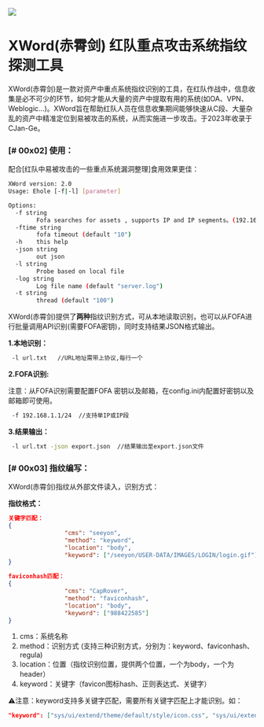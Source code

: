 [![](https://img.shields.io/badge/NACG_CJanGe-XWord-blue)](http://github.com/NACG-Mohr/CJan-Ge)

# XWord(赤霄剑) 红队重点攻击系统指纹探测工具

XWord(赤霄剑)是一款对资产中重点系统指纹识别的工具，在红队作战中，信息收集是必不可少的环节，如何才能从大量的资产中提取有用的系统(如OA、VPN、Weblogic...)。XWord旨在帮助红队人员在信息收集期间能够快速从C段、大量杂乱的资产中精准定位到易被攻击的系统，从而实施进一步攻击。于2023年收录于CJan-Ge。

### [# 00x02] 使用：

配合[红队中易被攻击的一些重点系统漏洞整理]食用效果更佳：

```bash
XWord version: 2.0
Usage: Ehole [-f|-l] [parameter]

Options:
  -f string
        Fofa searches for assets , supports IP and IP segments。(192.168.1.1 | 192.168.1.0/24)
  -ftime string
        fofa timeout (default "10")
  -h    this help
  -json string
        out json
  -l string
        Probe based on local file
  -log string
        Log file name (default "server.log")
  -t string
        thread (default "100")
```

XWord(赤霄剑)提供了**两种**指纹识别方式，可从本地读取识别，也可以从FOFA进行批量调用API识别(需要FOFA密钥)，同时支持结果JSON格式输出。

**1.本地识别：**

```bash
 -l url.txt   //URL地址需带上协议,每行一个
```

**2.FOFA识别:**

注意：从FOFA识别需要配置FOFA 密钥以及邮箱，在config.ini内配置好密钥以及邮箱即可使用。

```bash
 -f 192.168.1.1/24  //支持单IP或IP段
```

**3.结果输出：**

```bash
 -l url.txt -json export.json  //结果输出至export.json文件
```

### [# 00x03] 指纹编写：

XWord(赤霄剑)指纹从外部文件读入，识别方式：

**指纹格式：**

```json
关键字匹配：
{
                "cms": "seeyon",
                "method": "keyword",
                "location": "body",
                "keyword": ["/seeyon/USER-DATA/IMAGES/LOGIN/login.gif"]
}
```

```json
faviconhash匹配：
{
                "cms": "CapRover",
                "method": "faviconhash",
                "location": "body",
                "keyword": ["988422585"]
}
```

1. cms：系统名称
2. method：识别方式 (支持三种识别方式，分别为：keyword、faviconhash、regula)
3. location：位置（指纹识别位置，提供两个位置，一个为body，一个为header）
4. keyword：关键字（favicon图标hash、正则表达式、关键字）

⚠️注意：keyword支持多关键字匹配，需要所有关键字匹配上才能识别。如：

```json
"keyword": ["sys/ui/extend/theme/default/style/icon.css", "sys/ui/extend/theme/default/style/profile.css"]
```